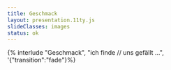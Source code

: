 ```yaml
---
title: Geschmack
layout: presentation.11ty.js
slideClasses: images
status: ok
---
```

 
{% interlude "Geschmack", "ich finde // uns gefällt …", '{"transition":"fade"}%}
